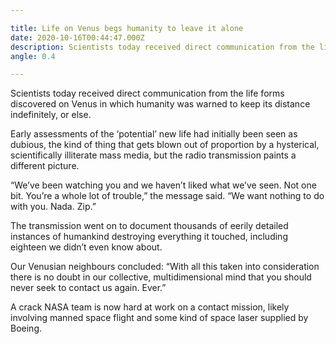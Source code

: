 ```yaml
---

title: Life on Venus begs humanity to leave it alone
date: 2020-10-16T00:44:47.000Z
description: Scientists today received direct communication from the life forms discovered on Venus in which humanity was warned to keep its distance indefinitely, or else.
angle: 0.4

---
```


Scientists today received direct communication from the life forms discovered on Venus in which humanity was warned to keep its distance indefinitely, or else.

Early assessments of the ‘potential’ new life had initially been seen as dubious, the kind of thing that gets blown out of proportion by a hysterical, scientifically illiterate mass media, but the radio transmission paints a different picture.

“We’ve been watching you and we haven’t liked what we’ve seen. Not one bit. You’re a whole lot of trouble,” the message said. “We want nothing to do with you. Nada. Zip.”

The transmission went on to document thousands of eerily detailed instances of humankind destroying everything it touched, including eighteen we didn’t even know about.

Our Venusian neighbours concluded: “With all this taken into consideration there is no doubt in our collective, multidimensional mind that you should never seek to contact us again. Ever.”

A crack NASA team is now hard at work on a contact mission, likely involving manned space flight and some kind of space laser supplied by Boeing.